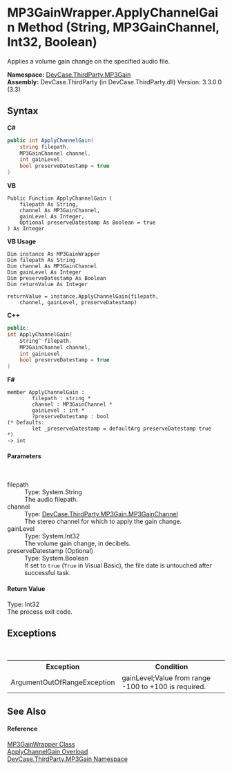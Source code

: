 # MP3GainWrapper.ApplyChannelGain Method (String, MP3GainChannel, Int32, Boolean)
 

Applies a volume gain change on the specified audio file.

**Namespace:**&nbsp;<a href="N_DevCase_ThirdParty_MP3Gain">DevCase.ThirdParty.MP3Gain</a><br />**Assembly:**&nbsp;DevCase.ThirdParty (in DevCase.ThirdParty.dll) Version: 3.3.0.0 (3.3)

## Syntax

**C#**<br />
``` C#
public int ApplyChannelGain(
	string filepath,
	MP3GainChannel channel,
	int gainLevel,
	bool preserveDatestamp = true
)
```

**VB**<br />
``` VB
Public Function ApplyChannelGain ( 
	filepath As String,
	channel As MP3GainChannel,
	gainLevel As Integer,
	Optional preserveDatestamp As Boolean = true
) As Integer
```

**VB Usage**<br />
``` VB Usage
Dim instance As MP3GainWrapper
Dim filepath As String
Dim channel As MP3GainChannel
Dim gainLevel As Integer
Dim preserveDatestamp As Boolean
Dim returnValue As Integer

returnValue = instance.ApplyChannelGain(filepath, 
	channel, gainLevel, preserveDatestamp)
```

**C++**<br />
``` C++
public:
int ApplyChannelGain(
	String^ filepath, 
	MP3GainChannel channel, 
	int gainLevel, 
	bool preserveDatestamp = true
)
```

**F#**<br />
``` F#
member ApplyChannelGain : 
        filepath : string * 
        channel : MP3GainChannel * 
        gainLevel : int * 
        ?preserveDatestamp : bool 
(* Defaults:
        let _preserveDatestamp = defaultArg preserveDatestamp true
*)
-> int 

```


#### Parameters
&nbsp;<dl><dt>filepath</dt><dd>Type: System.String<br />The audio filepath.</dd><dt>channel</dt><dd>Type: <a href="T_DevCase_ThirdParty_MP3Gain_MP3GainChannel">DevCase.ThirdParty.MP3Gain.MP3GainChannel</a><br />The stereo channel for which to apply the gain change.</dd><dt>gainLevel</dt><dd>Type: System.Int32<br />The volume gain change, in decibels.</dd><dt>preserveDatestamp (Optional)</dt><dd>Type: System.Boolean<br />If set to `true` (`True` in Visual Basic), the file date is untouched after successful task.</dd></dl>

#### Return Value
Type: Int32<br />The process exit code.

## Exceptions
&nbsp;<table><tr><th>Exception</th><th>Condition</th></tr><tr><td>ArgumentOutOfRangeException</td><td>gainLevel;Value from range -100 to +100 is required.</td></tr></table>

## See Also


#### Reference
<a href="T_DevCase_ThirdParty_MP3Gain_MP3GainWrapper">MP3GainWrapper Class</a><br /><a href="Overload_DevCase_ThirdParty_MP3Gain_MP3GainWrapper_ApplyChannelGain">ApplyChannelGain Overload</a><br /><a href="N_DevCase_ThirdParty_MP3Gain">DevCase.ThirdParty.MP3Gain Namespace</a><br />